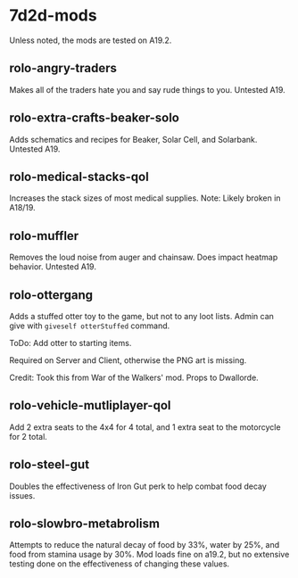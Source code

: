 # 7d2d-mods
Unless noted, the mods are tested on A19.2.

## rolo-angry-traders

Makes all of the traders hate you and say rude things to you.
Untested A19.

## rolo-extra-crafts-beaker-solo

Adds schematics and recipes for Beaker, Solar Cell, and Solarbank.
Untested A19.

## rolo-medical-stacks-qol

Increases the stack sizes of most medical supplies.
Note: Likely broken in A18/19.

## rolo-muffler

Removes the loud noise from auger and chainsaw.  Does impact heatmap behavior.
Untested A19.

## rolo-ottergang

Adds a stuffed otter toy to the game, but not to any loot lists.  Admin can give with `giveself otterStuffed` command.

ToDo:  Add otter to starting items.

Required on Server and Client, otherwise the PNG art is missing.

Credit:  Took this from War of the Walkers' mod.  Props to Dwallorde.

## rolo-vehicle-mutliplayer-qol

Add 2 extra seats to the 4x4 for 4 total, and 1 extra seat to the motorcycle for 2 total.


## rolo-steel-gut

Doubles the effectiveness of Iron Gut perk to help combat food decay issues.


## rolo-slowbro-metabrolism

Attempts to reduce the natural decay of food by 33%, water by 25%, and food from stamina usage by 30%.
Mod loads fine on a19.2, but no extensive testing done on the effectiveness of changing these values.
